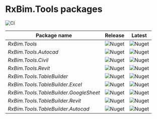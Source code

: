 # RxBim.Tools packages

![CI](https://github.com/ReactiveBIM/RxBim.Tools/actions/workflows/CI.yml/badge.svg)

| Package name                           | Release                                                                                  | Latest                                                                                                     |
|----------------------------------------|------------------------------------------------------------------------------------------|------------------------------------------------------------------------------------------------------------|
| *RxBim.Tools*                          | ![Nuget](https://img.shields.io/nuget/v/RxBim.Tools?style=flat)                          | ![Nuget](https://img.shields.io/nuget/vpre/RxBim.Tools?style=flat/absoluteLatest)                          |
| *RxBim.Tools.Autocad*                  | ![Nuget](https://img.shields.io/nuget/v/RxBim.Tools.Autocad?style=flat)                  | ![Nuget](https://img.shields.io/nuget/vpre/RxBim.Tools.Autocad?style=flat/absoluteLatest)                  |
| *RxBim.Tools.Civil*                    | ![Nuget](https://img.shields.io/nuget/v/RxBim.Tools.Civil?style=flat)                    | ![Nuget](https://img.shields.io/nuget/vpre/RxBim.Tools.Civil?style=flat/absoluteLatest)                    |
| *RxBim.Tools.Revit*                    | ![Nuget](https://img.shields.io/nuget/v/RxBim.Tools.Revit?style=flat)                    | ![Nuget](https://img.shields.io/nuget/vpre/RxBim.Tools.Revit?style=flat/absoluteLatest)                    |
| *RxBim.Tools.TableBuilder*             | ![Nuget](https://img.shields.io/nuget/v/RxBim.Tools.TableBuilder?style=flat)             | ![Nuget](https://img.shields.io/nuget/vpre/RxBim.Tools.TableBuilder?style=flat/absoluteLatest)             |
| *RxBim.Tools.TableBuilder.Excel*       | ![Nuget](https://img.shields.io/nuget/v/RxBim.Tools.TableBuilder.Excel?style=flat)       | ![Nuget](https://img.shields.io/nuget/vpre/RxBim.Tools.TableBuilder.Excel?style=flat/absoluteLatest)       |
| *RxBim.Tools.TableBuilder.GoogleSheet* | ![Nuget](https://img.shields.io/nuget/v/RxBim.Tools.TableBuilder.GoogleSheet?style=flat) | ![Nuget](https://img.shields.io/nuget/vpre/RxBim.Tools.TableBuilder.GoogleSheet?style=flat/absoluteLatest) |
| *RxBim.Tools.TableBuilder.Revit*       | ![Nuget](https://img.shields.io/nuget/v/RxBim.Tools.TableBuilder.Revit?style=flat)       | ![Nuget](https://img.shields.io/nuget/vpre/RxBim.Tools.TableBuilder.Revit?style=flat/absoluteLatest)       |
| *RxBim.Tools.TableBuilder.Autocad*     | ![Nuget](https://img.shields.io/nuget/v/RxBim.Tools.TableBuilder.Autocad?style=flat)     | ![Nuget](https://img.shields.io/nuget/vpre/RxBim.Tools.TableBuilder.Autocad?style=flat/absoluteLatest)     |
